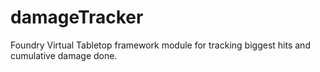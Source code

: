 # damageTracker
Foundry Virtual Tabletop framework module for tracking biggest hits and cumulative damage done.
